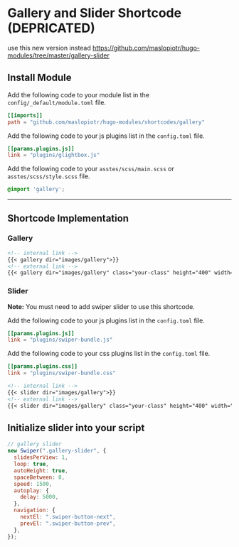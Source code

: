 # Gallery and Slider Shortcode (DEPRICATED)

use this new version instead <https://github.com/maslopiotr/hugo-modules/tree/master/gallery-slider>

## Install Module

Add the following code to your module list in the `config/_default/module.toml` file.

```toml
[[imports]]
path = "github.com/maslopiotr/hugo-modules/shortcodes/gallery"
```

Add the following code to your js plugins list in the `config.toml` file.

```toml
[[params.plugins.js]]
link = "plugins/glightbox.js"
```

Add the following code to your `asstes/scss/main.scss` or `asstes/scss/style.scss` file.

```scss
@import 'gallery';
```

<hr>

## Shortcode Implementation

### Gallery

```md
<!-- internal link -->
{{< gallery dir="images/gallery">}}
<!-- external link -->
{{< gallery dir="images/gallery" class="your-class" height="400" width="400" webp="false" command="Fit" option="" zoomable="true" >}}
```

### Slider

**Note:** You must need to add swiper slider to use this shortcode.

Add the following code to your js plugins list in the `config.toml` file.

```toml
[[params.plugins.js]]
link = "plugins/swiper-bundle.js"
```

Add the following code to your css plugins list in the `config.toml` file.

```toml
[[params.plugins.css]]
link = "plugins/swiper-bundle.css"
```

```md
<!-- internal link -->
{{< slider dir="images/gallery">}}
<!-- external link -->
{{< slider dir="images/gallery" class="your-class" height="400" width="400" webp="false" command="Fit" option="" zoomable="true" >}}
```

## Initialize slider into your script

```js
// gallery slider
new Swiper(".gallery-slider", {
  slidesPerView: 1,
  loop: true,
  autoHeight: true,
  spaceBetween: 0,
  speed: 1500,
  autoplay: {
    delay: 5000,
  },
  navigation: {
    nextEl: ".swiper-button-next",
    prevEl: ".swiper-button-prev",
  },
});
```
